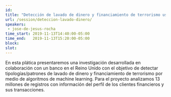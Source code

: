 ```yaml
---
id: 
title: "Detección de lavado de dinero y financiamiento de terrorismo usando machine learning"
url: /session/deteccion-lavado-dinero/
speakers:
 - jose-de-jesus-rocha
time_start: 2019-11-13T14:40:00-05:00
time_end:   2019-11-13T15:20:00-05:00
block: 
slot: 
---
```


<span data-sheets-value="{&quot;1&quot;:2,&quot;2&quot;:&quot;Money laundering and financing of terrorism have become of great interest in the international sphere because of its implications in the countries' economy. Money laundering weakens the integrity of financial systems, causes loss of control in the country's economic policies, distorts the economy, causes instability in investments and produces less tax collection by the government authority, Aluko, and Bagheri (2012). Financing of terrorism, on the other hand, has a special impact on small economies such as Israel where GDP can decrease during the threat period. Investments also decrease because the owners of capital decide to move their assets to safer countries, Sandler and Enders (2008). Tourism, international trade, and financial sectors are also affected, Sandler and Enders (1991), Nitsch and Schumacher (2004) and Chen and Siems (2004).\nThe objective of this study is to gather all the typologies and patterns identified in the financial systems about money laundering and financing of terrorism to create a risk index through machine learning algorithms.&quot;}" data-sheets-userformat="{&quot;2&quot;:577,&quot;3&quot;:{&quot;1&quot;:0},&quot;9&quot;:0,&quot;12&quot;:0}">En esta plática presentaremos una investigación desarrollada en colaboración con un banco en el Reino Unido con el objetivo de detectar tipologías/patrones de lavado de dinero y financiamiento de terrorismo por medio de algoritmos de machine learning. Para el proyecto analizamos 13 millones de registros con información del perfil de los clientes financieros y sus transacciones. </span>